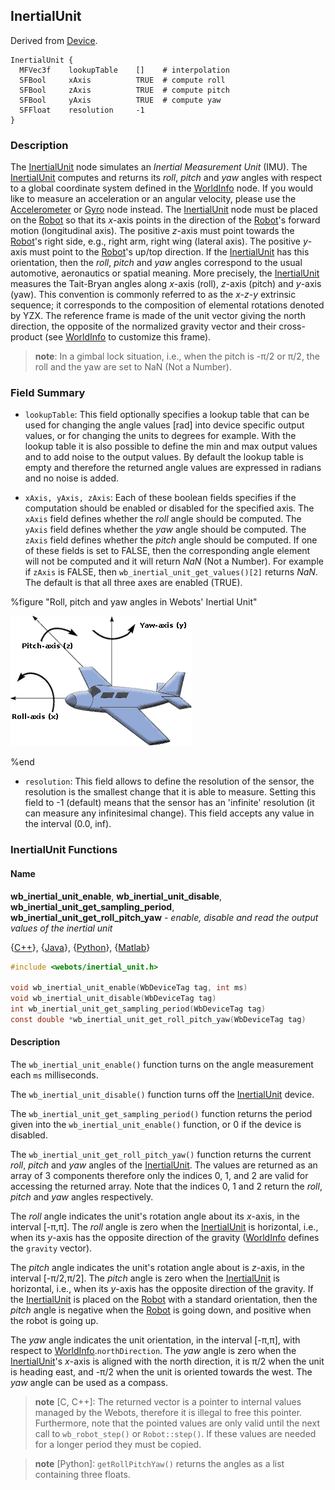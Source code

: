 ## InertialUnit

Derived from [Device](device.md#device).

```
InertialUnit {
  MFVec3f    lookupTable    []    # interpolation
  SFBool     xAxis          TRUE  # compute roll
  SFBool     zAxis          TRUE  # compute pitch
  SFBool     yAxis          TRUE  # compute yaw
  SFFloat    resolution     -1
}
```

### Description

The [InertialUnit](inertialunit.md#inertialunit) node simulates an *Inertial
Measurement Unit* (IMU). The [InertialUnit](inertialunit.md#inertialunit)
computes and returns its *roll*, *pitch* and *yaw* angles with respect to a
global coordinate system defined in the [WorldInfo](worldinfo.md#worldinfo)
node. If you would like to measure an acceleration or an angular velocity,
please use the [Accelerometer](accelerometer.md#accelerometer) or
[Gyro](gyro.md#gyro) node instead. The
[InertialUnit](inertialunit.md#inertialunit) node must be placed on the
[Robot](robot.md#robot) so that its *x*-axis points in the direction of the
[Robot](robot.md#robot)'s forward motion (longitudinal axis). The positive
*z*-axis must point towards the [Robot](robot.md#robot)'s right side, e.g.,
right arm, right wing (lateral axis). The positive *y*-axis must point to the
[Robot](robot.md#robot)'s up/top direction. If the
[InertialUnit](inertialunit.md#inertialunit) has this orientation, then the
*roll*, *pitch* and *yaw* angles correspond to the usual automotive, aeronautics
or spatial meaning.  More precisely, the
[InertialUnit](inertialunit.md#inertialunit) measures the Tait-Bryan angles
along *x*-axis (roll), *z*-axis (pitch) and *y*-axis (yaw). This convention is
commonly referred to as the *x-z-y* extrinsic sequence; it corresponds to the
composition of elemental rotations denoted by YZX. The reference frame is made
of the unit vector giving the north direction, the opposite of the normalized
gravity vector and their cross-product (see [WorldInfo](worldinfo.md#worldinfo)
to customize this frame).

> **note**: In a gimbal lock situation, i.e., when the pitch is -π/2 or π/2, the roll and
the yaw are set to NaN (Not a Number).

### Field Summary

- `lookupTable`: This field optionally specifies a lookup table that can be used
for changing the angle values [rad] into device specific output values, or for
changing the units to degrees for example. With the lookup table it is also
possible to define the min and max output values and to add noise to the output
values. By default the lookup table is empty and therefore the returned angle
values are expressed in radians and no noise is added.

- `xAxis, yAxis, zAxis`: Each of these boolean fields specifies if the computation
should be enabled or disabled for the specified axis. The `xAxis` field defines
whether the *roll* angle should be computed. The `yAxis` field defines whether
the *yaw* angle should be computed. The `zAxis` field defines whether the
*pitch* angle should be computed. If one of these fields is set to FALSE, then
the corresponding angle element will not be computed and it will return *NaN*
(Not a Number). For example if `zAxis` is FALSE, then
`wb_inertial_unit_get_values()[2]` returns *NaN*. The default is that all three
axes are enabled (TRUE).

%figure "Roll, pitch and yaw angles in Webots' Inertial Unit"

![Roll, pitch and yaw angles in Webots' Inertial Unit](png/roll_pitch_yaw.png)

%end

- `resolution`: This field allows to define the resolution of the sensor, the
resolution is the smallest change that it is able to measure. Setting this field
to -1 (default) means that the sensor has an 'infinite' resolution (it can
measure any infinitesimal change). This field accepts any value in the interval
(0.0, inf).

### InertialUnit Functions

#### <a name="wb_inertial_unit_get_roll_pitch_yaw"/>Name

**wb\_inertial\_unit\_enable**, **wb\_inertial\_unit\_disable**, **wb\_inertial\_unit\_get\_sampling\_period**, **wb\_inertial\_unit\_get\_roll\_pitch\_yaw** - *enable, disable and read the output values of the inertial unit*

{[C++](cpp-api.md#cpp_inertial_unit)}, {[Java](java-api.md#java_inertial_unit)}, {[Python](python-api.md#python_inertial_unit)}, {[Matlab](matlab-api.md#matlab_inertial_unit)}

``` c
#include <webots/inertial_unit.h>

void wb_inertial_unit_enable(WbDeviceTag tag, int ms)
void wb_inertial_unit_disable(WbDeviceTag tag)
int wb_inertial_unit_get_sampling_period(WbDeviceTag tag)
const double *wb_inertial_unit_get_roll_pitch_yaw(WbDeviceTag tag)
```

#### Description

The `wb_inertial_unit_enable()` function turns on the angle measurement each
`ms` milliseconds.

The `wb_inertial_unit_disable()` function turns off the
[InertialUnit](inertialunit.md#inertialunit) device.

The `wb_inertial_unit_get_sampling_period()` function returns the period given
into the `wb_inertial_unit_enable()` function, or 0 if the device is disabled.

The `wb_inertial_unit_get_roll_pitch_yaw()` function returns the current *roll*,
*pitch* and *yaw* angles of the [InertialUnit](inertialunit.md#inertialunit).
The values are returned as an array of 3 components therefore only the indices
0, 1, and 2 are valid for accessing the returned array. Note that the indices 0,
1 and 2 return the *roll*, *pitch* and *yaw* angles respectively.

The *roll* angle indicates the unit's rotation angle about its *x*-axis, in the
interval [-π,π]. The *roll* angle is zero when the
[InertialUnit](inertialunit.md#inertialunit) is horizontal, i.e., when its
*y*-axis has the opposite direction of the gravity
([WorldInfo](worldinfo.md#worldinfo) defines the `gravity` vector).

The *pitch* angle indicates the unit's rotation angle about is *z*-axis, in the
interval [-π/2,π/2]. The *pitch* angle is zero when the
[InertialUnit](inertialunit.md#inertialunit) is horizontal, i.e., when its
*y*-axis has the opposite direction of the gravity. If the
[InertialUnit](inertialunit.md#inertialunit) is placed on the
[Robot](robot.md#robot) with a standard orientation, then the *pitch* angle is
negative when the [Robot](robot.md#robot) is going down, and positive when the
robot is going up.

The *yaw* angle indicates the unit orientation, in the interval [-π,π], with
respect to [WorldInfo](worldinfo.md#worldinfo).`northDirection`. The *yaw* angle
is zero when the [InertialUnit](inertialunit.md#inertialunit)'s *x*-axis is
aligned with the north direction, it is π/2 when the unit is heading east, and
-π/2 when the unit is oriented towards the west. The *yaw* angle can be used as
a compass.

> **note** [C, C++]: The returned vector is a pointer to internal values managed by the Webots,
therefore it is illegal to free this pointer. Furthermore, note that the pointed
values are only valid until the next call to `wb_robot_step()` or
`Robot::step()`. If these values are needed for a longer period they must be
copied.

<!-- -->

> **note** [Python]: `getRollPitchYaw()` returns the angles as a list containing three floats.

